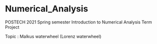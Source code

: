 # Numerical_Analysis
POSTECH 2021 Spring semester Introduction to Numerical Analysis Term Project

Topic : Malkus waterwheel (Lorenz waterwheel)


